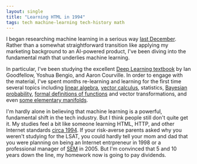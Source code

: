 ```yaml
---
layout: single
title: "Learning HTML in 1994"
tags: tech machine-learning tech-history math
---
```


I began researching machine learning in a serious way [last December](/blog/2016/springtime-for-machine-learning/). Rather than a somewhat straightforward transition like applying my marketing background to an AI-powered product, I've been diving into the fundamental math that underlies machine learning.

In particular, I've been studying the  excellent [Deep Learning textbook](http://www.deeplearningbook.org/) by Ian Goodfellow, Yoshua Bengio, and Aaron Courville. In order to  engage with the material, I've spent months re-learning and learning for the first time several topics including [linear algebra](http://math.mit.edu/~gs/linearalgebra/), [vector calculus](https://en.wikipedia.org/wiki/Jacobian_matrix_and_determinant), statistics, [Bayesian probability](https://en.wikipedia.org/wiki/Bayesian_probability), [formal definitions of functions](https://www.khanacademy.org/math/linear-algebra/matrix-transformations/linear-transformations/v/a-more-formal-understanding-of-functions) and vector transformations, and even [some elementary manifolds](https://en.wikipedia.org/wiki/Manifold).

I'm hardly alone in believing that machine learning is a powerful, fundamental shift in the tech industry. But I think people still don't quite get it. My studies feel a bit like someone learning HTML, HTTP, and other  Internet standards [circa 1994](https://en.wikipedia.org/wiki/Netscape#History). If your risk-averse parents asked why you weren't studying for the LSAT, you could hardly tell your mom and dad that you were planning on being an Internet entrpreneur in 1998 or a professional manager of [SEM](https://en.wikipedia.org/wiki/Search_engine_marketing#History) in 2005. But I'm convinced that 5 and 10 years down the line, my homework now is going to pay dividends.